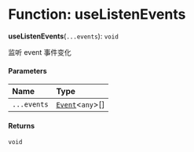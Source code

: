 # Function: useListenEvents

**useListenEvents**(`...events`): `void`

监听 event 事件变化

#### Parameters

| Name | Type |
| :------ | :------ |
| `...events` | [`Event`](/en/auto-docs/fixed-layout-editor/interfaces/Event-1.md)<`any`>\[] |

#### Returns

`void`
